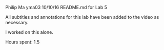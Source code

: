 Philip Ma
yma03
10/10/16
README.md for Lab 5

All subtitles and annotations for this lab have been added to the video as
necessary.

I worked on this alone.

Hours spent: 1.5
